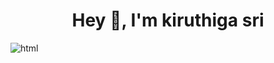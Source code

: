 <h1 align="center">Hey 👋, I'm kiruthiga sri</h1>

  <img src="https://media1.giphy.com/media/xFkgeu7dhfgqqxJqmj/giphy.gif?cid=6c09b952l4d8narx34bpndcay3fqi54d1d05kvfhubtn7t2g&ep=v1_gifs_search&rid=giphy.gif&ct=g" alt="html" />
   
  


